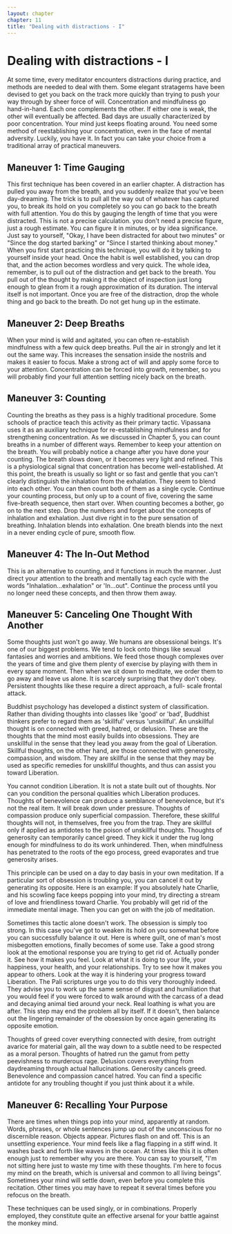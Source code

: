 ```yaml
---
layout: chapter
chapter: 11
title: "Dealing with distractions - I"
---
```


# Dealing with distractions - I

At some time, every meditator encounters distractions during practice, and methods are needed to deal with them. Some elegant stratagems have been devised to get you back on the track more quickly than trying to push your way through by sheer force of will. Concentration and mindfulness go hand-in-hand. Each one complements the other. If either one is weak, the other will eventually be affected. Bad days are usually characterized by poor concentration. Your mind just keeps floating around. You need some method of reestablishing your concentration, even in the face of mental adversity. Luckily, you have it. In fact you can take your choice from a traditional array of practical maneuvers.

## Maneuver 1: Time Gauging

This first technique has been covered in an earlier chapter. A distraction has pulled you away from the breath, and you suddenly realize that you've been day-dreaming. The trick is to pull all the way out of whatever has captured you, to break its hold on you completely so you can go back to the breath with full attention. You do this by gauging the length of time that you were distracted. This is not a precise calculation. you don't need a precise figure, just a rough estimate. You can figure it in minutes, or by idea significance. Just say to yourself, "Okay, I have been distracted for about two minutes" or "Since the dog started barking" or "Since I started thinking about money." When you first start practicing this technique, you will do it by talking to yourself inside your head. Once the habit is well established, you can drop that, and the action becomes wordless and very quick. The whole idea, remember, is to pull out of the distraction and get back to the breath. You pull out of the thought by making it the object of inspection just long enough to glean from it a rough approximation of its duration. The interval itself is not important. Once you are free of the distraction, drop the whole thing and go back to the breath. Do not get hung up in the estimate.

## Maneuver 2: Deep Breaths

When your mind is wild and agitated, you can often re-establish mindfulness with a few quick deep breaths. Pull the air in strongly and let it out the same way. This increases the sensation inside the nostrils and makes it easier to focus. Make a strong act of will and apply some force to your attention. Concentration can be forced into growth, remember, so you will probably find your full attention settling nicely back on the breath.

## Maneuver 3: Counting

Counting the breaths as they pass is a highly traditional procedure. Some schools of practice teach this activity as their primary tactic. Vipassana uses it as an auxiliary technique for re-establishing mindfulness and for strengthening concentration. As we discussed in Chapter 5, you can count breaths in a number of different ways. Remember to keep your attention on the breath. You will probably notice a change after you have done your counting. The breath slows down, or it becomes very light and refined. This is a physiological signal that concentration has become well-established. At this point, the breath is usually so light or so fast and gentle that you can't clearly distinguish the inhalation from the exhalation. They seem to blend into each other. You can then count both of them as a single cycle. Continue your counting process, but only up to a count of five, covering the same five-breath sequence, then start over. When counting becomes a bother, go on to the next step. Drop the numbers and forget about the concepts of inhalation and exhalation. Just dive right in to the pure sensation of breathing. Inhalation blends into exhalation. One breath blends into the next in a never ending cycle of pure, smooth flow.

## Maneuver 4: The In-Out Method

This is an alternative to counting, and it functions in much the manner. Just direct your attention to the breath and mentally tag each cycle with the words "Inhalation...exhalation" or 'In...out". Continue the process until you no longer need these concepts, and then throw them away.

## Maneuver 5: Canceling One Thought With Another

Some thoughts just won't go away. We humans are obsessional beings. It's one of our biggest problems. We tend to lock onto things like sexual fantasies and worries and ambitions. We feed those though complexes over the years of time and give them plenty of exercise by playing with them in every spare moment. Then when we sit down to meditate, we order them to go away and leave us alone. It is scarcely surprising that they don't obey. Persistent thoughts like these require a direct approach, a full- scale frontal attack.

Buddhist psychology has developed a distinct system of classification. Rather than dividing thoughts into classes like 'good' or 'bad', Buddhist thinkers prefer to regard them as 'skillful' versus 'unskillful'. An unskillful thought is on connected with greed, hatred, or delusion. These are the thoughts that the mind most easily builds into obsessions. They are unskillful in the sense that they lead you away from the goal of Liberation. Skillful thoughts, on the other hand, are those connected with generosity, compassion, and wisdom. They are skillful in the sense that they may be used as specific remedies for unskillful thoughts, and thus can assist you toward Liberation.

You cannot condition Liberation. It is not a state built out of thoughts. Nor can you condition the personal qualities which Liberation produces. Thoughts of benevolence can produce a semblance of benevolence, but it's not the real item. It will break down under pressure. Thoughts of compassion produce only superficial compassion. Therefore, these skillful thoughts will not, in themselves, free you from the trap. They are skillful only if applied as antidotes to the poison of unskillful thoughts. Thoughts of generosity can temporarily cancel greed. They kick it under the rug long enough for mindfulness to do its work unhindered. Then, when mindfulness has penetrated to the roots of the ego process, greed evaporates and true generosity arises.

This principle can be used on a day to day basis in your own meditation. If a particular sort of obsession is troubling you, you can cancel it out by generating its opposite. Here is an example: If you absolutely hate Charlie, and his scowling face keeps popping into your mind, try directing a stream of love and friendliness toward Charlie. You probably will get rid of the immediate mental image. Then you can get on with the job of meditation.

Sometimes this tactic alone doesn't work. The obsession is simply too strong. In this case you've got to weaken its hold on you somewhat before you can successfully balance it out. Here is where guilt, one of man's most misbegotten emotions, finally becomes of some use. Take a good strong look at the emotional response you are trying to get rid of. Actually ponder it. See how it makes you feel. Look at what it is doing to your life, your happiness, your health, and your relationships. Try to see how it makes you appear to others. Look at the way it is hindering your progress toward Liberation. The Pali scriptures urge you to do this very thoroughly indeed. They advise you to work up the same sense of disgust and humiliation that you would feel if you were forced to walk around with the carcass of a dead and decaying animal tied around your neck. Real loathing is what you are after. This step may end the problem all by itself. If it doesn't, then balance out the lingering remainder of the obsession by once again generating its opposite emotion.

Thoughts of greed cover everything connected with desire, from outright avarice for material gain, all the way down to a subtle need to be respected as a moral person. Thoughts of hatred run the gamut from petty peevishness to murderous rage. Delusion covers everything from daydreaming through actual hallucinations. Generosity cancels greed. Benevolence and compassion cancel hatred. You can find a specific antidote for any troubling thought if you just think about it a while.

## Maneuver 6: Recalling Your Purpose

There are times when things pop into your mind, apparently at random. Words, phrases, or whole sentences jump up out of the unconscious for no discernible reason. Objects appear. Pictures flash on and off. This is an unsettling experience. Your mind feels like a flag flapping in a stiff wind. It washes back and forth like waves in the ocean. At times like this it is often enough just to remember why you are there. You can say to yourself, "I'm not sitting here just to waste my time with these thoughts. I'm here to focus my mind on the breath, which is universal and common to all living beings". Sometimes your mind will settle down, even before you complete this recitation. Other times you may have to repeat it several times before you refocus on the breath.

These techniques can be used singly, or in combinations. Properly employed, they constitute quite an effective arsenal for your battle against the monkey mind.
